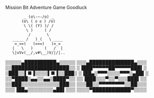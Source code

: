 Mission Bit 
Adventure Game
Goodluck




 
            _ (o\-~-/o) _
           (o\ ( ಠ ಠ ) /o)
            \ \( (Y) )/ /
             \ )     ( /
              /       \
       _____ /   )_(   \ ____
        =_==(   (===)   )=_=
       |   \   )     (   /  |
       \|vVv(__/,v#\__)V/|/|..
▒▒▒▒▒▄██████████▄▒▒▒▒▒ 
▒▒▒▄██████████████▄▒▒▒ 
▒▒██████████████████▒▒ 
▒▐███▀▀▀▀▀██▀▀▀▀▀███▌▒ 
▒███▒▒▌■▐▒▒▒▒▌■▐▒▒███▒ 
▒▐██▄▒▀▀▀▒▒▒▒▀▀▀▒▄██▌▒ 
▒▒▀████▒▄▄▒▒▄▄▒████▀▒▒ 
▒▒▐███▒▒▒▀▒▒▀▒▒▒███▌▒▒ 
▒▒███▒▒▒▒▒▒▒▒▒▒▒▒███▒▒ 
▒▒▒██▒▒▀▀▀▀▀▀▀▀▒▒██▒▒▒ 
▒▒▒▐██▄▒▒▒▒▒▒▒▒▄██▌▒▒▒ 
▒▒▒▒▀████████████▀▒▒▒▒

